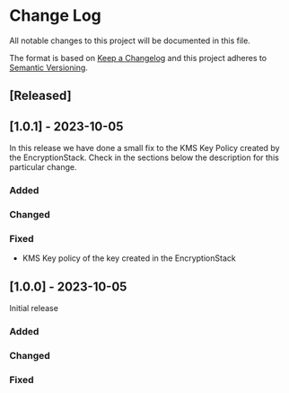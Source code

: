 # Change Log
All notable changes to this project will be documented in this file.

The format is based on [Keep a Changelog](http://keepachangelog.com/)
and this project adheres to [Semantic Versioning](http://semver.org/).

## [Released]

## [1.0.1] - 2023-10-05

In this release we have done a small fix to the KMS Key Policy created by the EncryptionStack. Check in the sections below the description for this particular change.

### Added

### Changed

### Fixed
- KMS Key policy of the key created in the EncryptionStack

## [1.0.0] - 2023-10-05

Initial release

### Added

### Changed

### Fixed
